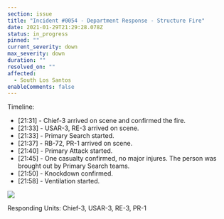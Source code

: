 ```yaml
---
section: issue
title: "Incident #0054 - Department Response - Structure Fire"
date: 2021-01-29T21:29:28.078Z
status: in_progress
pinned: ""
current_severity: down
max_severity: down
duration: ""
resolved_on: ""
affected:
  - South Los Santos
enableComments: false
---
```

Timeline:

* \[21:31] - Chief-3 arrived on scene and confirmed the fire.
* \[21:33] - USAR-3, RE-3 arrived on scene.
* \[21:33] - Primary Search started.
* \[21:37] - RB-72, PR-1 arrived on scene.
* \[21:40] - Primary Attack started.
* \[21:45] - One casualty confirmed, no major injures. The person was brought out by Primary Search teams.
* \[21:50] - Knockdown confirmed.
* \[21:58] - Ventilation started.

![](https://i.imgur.com/sjG0c5I.png)

Responding Units: Chief-3, USAR-3, RE-3, PR-1